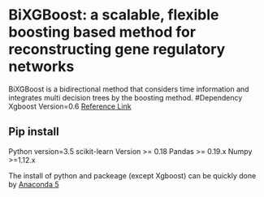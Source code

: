# BiXGBoost: a scalable, flexible boosting based method for reconstructing gene regulatory networks
BiXGBoost is a bidirectional method that considers time information and integrates multi decision trees by the boosting method.
#Dependency
Xgboost Version=0.6 [Reference Link](https://xgboost.readthedocs.io/en/latest/build.html "悬停显示")
## Pip install
Python version=3.5
scikit-learn Version >= 0.18
Pandas >= 0.19.x
Numpy >=1.12.x

The install of python and packeage (except Xgboost) can be quickly done by [Anaconda 5](https://www.anaconda.com/download/ "悬停显示")


